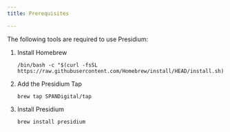```yaml
---
title: Prerequisites

---
```


The following tools are required to use Presidium:

1. Install Homebrew

    ```
    /bin/bash -c "$(curl -fsSL https://raw.githubusercontent.com/Homebrew/install/HEAD/install.sh)"
    ```

1. Add the Presidium Tap

    ```
    brew tap SPANDigital/tap
    ```

1. Install Presidium
   
   ```
   brew install presidium
   ```
